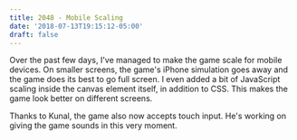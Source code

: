 ```yaml
---
title: 2048 - Mobile Scaling
date: '2018-07-13T19:15:12-05:00'
draft: false
---
```

Over the past few days, I've managed to make the game scale for mobile devices. On smaller screens, the game's iPhone simulation goes away and the game does its best to go full screen. I even added a bit of JavaScript scaling inside the canvas element itself, in addition to CSS. This makes the game look better on different screens.

Thanks to Kunal, the game also now accepts touch input. He's working on giving the game sounds in this very moment. 
